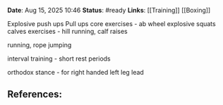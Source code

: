 **Date**: Aug 15, 2025 10:46
**Status**: #ready 
**Links**: [[Training]] [[Boxing]]

Explosive push ups
Pull ups
core exercises - ab wheel
explosive squats
calves exercises - hill running, calf raises


running, rope jumping

interval training - short rest periods

orthodox stance - for right handed
left leg lead

## References: